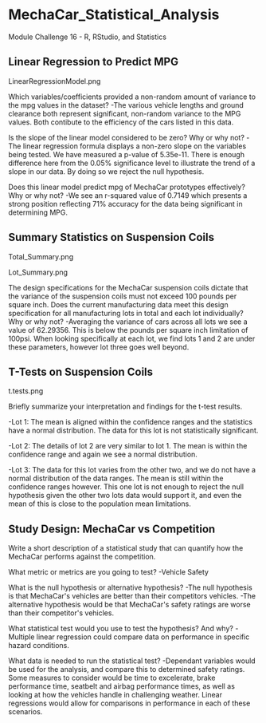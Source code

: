 # MechaCar_Statistical_Analysis
Module Challenge 16 - R, RStudio, and Statistics

## Linear Regression to Predict MPG

LinearRegressionModel.png

Which variables/coefficients provided a non-random amount of variance to the mpg values in the dataset?
-The various vehicle lengths and ground clearance both represent significant, non-random variance to the MPG values. Both contibute to the efficiency of the cars listed in this data.

Is the slope of the linear model considered to be zero? Why or why not?
-The linear regression formula displays a non-zero slope on the variables being tested. We have measured a p-value of 5.35e-11. There is enough difference here from the 0.05% significance level to illustrate the trend of a slope in our data. By doing so we reject the null hypothesis.

Does this linear model predict mpg of MechaCar prototypes effectively? Why or why not?
-We see an r-squared value of 0.7149 which presents a strong position reflecting 71% accuracy for the data being significant in determining MPG.

## Summary Statistics on Suspension Coils

Total_Summary.png

Lot_Summary.png

The design specifications for the MechaCar suspension coils dictate that the variance of the suspension coils must not exceed 100 pounds per square inch. Does the current manufacturing data meet this design specification for all manufacturing lots in total and each lot individually? Why or why not?
-Averaging the variance of cars across all lots we see a value of 62.29356. This is below the pounds per square inch limitation of 100psi. When looking specifically at each lot, we find lots 1 and 2 are under these parameters, however lot three goes well beyond.

## T-Tests on Suspension Coils

t.tests.png

Briefly summarize your interpretation and findings for the t-test results.

-Lot 1: The mean is aligned within the confidence ranges and the statistics have a normal distribution. The data for this lot is not statistically significant.

-Lot 2: The details of lot 2 are very similar to lot 1. The mean is within the confidence range and again we see a normal distribution. 

-Lot 3: The data for this lot varies from the other two, and we do not have a normal distribution of the data ranges. The mean is still within the confidence ranges however. This one lot is not enough to reject the null hypothesis given the other two lots data would support it, and even the mean of this is close to the population mean limitations.

## Study Design: MechaCar vs Competition

Write a short description of a statistical study that can quantify how the MechaCar performs against the competition.

What metric or metrics are you going to test?
-Vehicle Safety 

What is the null hypothesis or alternative hypothesis?
-The null hypothesis is that MechaCar's vehicles are better than their competitors vehicles.
-The alternative hypothesis would be that MechaCar's safety ratings are worse than their competitor's vehicles.

What statistical test would you use to test the hypothesis? And why?
-Multiple linear regression could compare data on performance in specific hazard conditions. 

What data is needed to run the statistical test?
-Dependant variables would be used for the analysis, and compare this to determined safety ratings. Some measures to consider would be time to excelerate, brake performance time, seatbelt and airbag performance times, as well as looking at how the vehicles handle in challenging weather. Linear regressions would allow for comparisons in performance in each of these scenarios. 